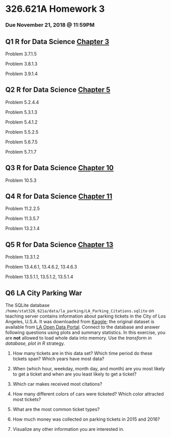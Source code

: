 # 326.621A Homework 3

### Due November 21, 2018 @ 11:59PM

## Q1 R for Data Science [Chapter 3](https://r4ds.had.co.nz/data-visualisation.html)

Problem 3.7.1.5

Problem 3.8.1.3

Problem 3.9.1.4

## Q2 R for Data Science [Chapter 5](https://r4ds.had.co.nz/transform.html)

Problem 5.2.4.4

Problem 5.3.1.3

Problem 5.4.1.2

Problem 5.5.2.5

Problem 5.6.7.5

Problem 5.7.1.7

## Q3 R for Data Science [Chapter 10](https://r4ds.had.co.nz/tibbles.html)

Problem 10.5.3

## Q4 R for Data Science [Chapter 11](https://r4ds.had.co.nz/data-import.html)

Problem 11.2.2.5

Problem 11.3.5.7

Problem 13.2.1.4

## Q5 R for Data Science [Chapter 13](https://r4ds.had.co.nz/relational-data.html)

Problem 13.3.1.2

Problem 13.4.6.1, 13.4.6.2, 13.4.6.3

Problem 13.5.1.1, 13.5.1.2, 13.5.1.4


## Q6 LA City Parking War

The SQLite database `/home/stat326_621a/data/la_parking/LA_Parking_Citations.sqlite` on teaching server contains information about parking tickets in the City of Los Angeles, U.S.A. 
It was downloaded from [Kaggle](https://www.kaggle.com/cityofLA/los-angeles-parking-citations/version/43); 
the original dataset is available from [LA Open Data Portal](https://data.lacity.org/A-Well-Run-City/Parking-Citations/wjz9-h9np).
Connect to the database and answer following questions using plots and summary statistics. In this exercise, you are **not** allowed to load whole data into memory. Use the _transform in database, plot in R_ strategy.


1. How many tickets are in this data set? Which time period do these tickets span? Which years have most data?

0. When (which hour, weekday, month day, and month) are you most likely to get a ticket and when are you least likely to get a ticket?

0. Which car makes received most citations?

0. How many different colors of cars were ticketed? Which color attracted most tickets?

0. What are the most common ticket types?

0. How much money was collected on parking tickets in 2015 and 2016?

0. Visualize any other information you are interested in. 
